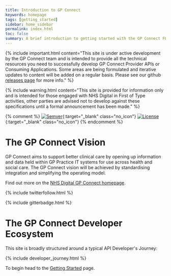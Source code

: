 ```yaml
---
title: Introduction to GP Connect
keywords: homepage
tags: [getting_started]
sidebar: home_sidebar
permalink: index.html
toc: false
summary: A brief introduction to getting started with the GP Connect FHIR&reg; APIs
---
```


{% include important.html content="This site is under active development by the GP Connect team and is intended to provide all the technical resources you need to successfully develop GP Connect Provider APIs or Consuming Applications. Some areas are being formulated and iterative updates to content will be added on a regular basis. Please see our github [releases page](https://github.com/nhsconnect/gpconnect/releases) for more info." %}

{% include warning.html content="This site is provided for information only and is intended for those engaged with NHS Digital in First of Type activities, other parties are advised not to develop against these specifications until a formal announcement has been made." %}

{% comment %}
[![Semver](http://img.shields.io/badge/semver-2.0.0-yellow.svg)](http://semver.org/spec/v2.0.0.html){:target="_blank" class="no_icon"} [![License](http://img.shields.io/:license-apache2-blue.svg)](http://www.apache.org/licenses/LICENSE-2.0.html){:target="_blank" class="no_icon"} 
{% endcomment %}

# The GP Connect Vision #

GP Connect aims to support better clinical care by opening up information and data held within GP Practice IT systems for use across health and social care. The GP Connect vision will be achieved by standardising integration and simplifying the operating model.

Find out more on the [NHS Digital GP Connect homepage](https://digital.nhs.uk/article/1275/GP-Connect).

{% include twitterfollow.html %}

{% include gitterbadge.html %}

# The GP Connect Developer Ecosystem #

This site is broadly structured around a typical API Developer's Journey:

{% include developer_journey.html %}

To begin head to the [Getting Started](overview_engage.html) page.

